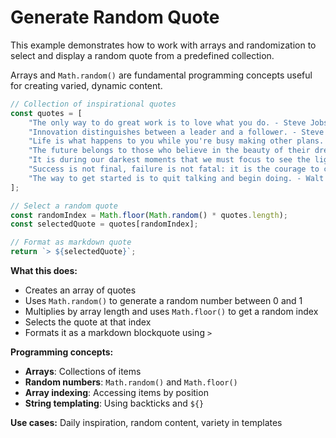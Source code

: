 # Generate Random Quote

This example demonstrates how to work with arrays and randomization to select and display a random quote from a predefined collection.

Arrays and `Math.random()` are fundamental programming concepts useful for creating varied, dynamic content.

```javascript
// Collection of inspirational quotes
const quotes = [
    "The only way to do great work is to love what you do. - Steve Jobs",
    "Innovation distinguishes between a leader and a follower. - Steve Jobs", 
    "Life is what happens to you while you're busy making other plans. - John Lennon",
    "The future belongs to those who believe in the beauty of their dreams. - Eleanor Roosevelt",
    "It is during our darkest moments that we must focus to see the light. - Aristotle",
    "Success is not final, failure is not fatal: it is the courage to continue that counts. - Winston Churchill",
    "The way to get started is to quit talking and begin doing. - Walt Disney"
];

// Select a random quote
const randomIndex = Math.floor(Math.random() * quotes.length);
const selectedQuote = quotes[randomIndex];

// Format as markdown quote
return `> ${selectedQuote}`;
```

**What this does:**
- Creates an array of quotes
- Uses `Math.random()` to generate a random number between 0 and 1
- Multiplies by array length and uses `Math.floor()` to get a random index
- Selects the quote at that index
- Formats it as a markdown blockquote using `> `

**Programming concepts:**
- **Arrays**: Collections of items
- **Random numbers**: `Math.random()` and `Math.floor()`
- **Array indexing**: Accessing items by position
- **String templating**: Using backticks and `${}`

**Use cases:** Daily inspiration, random content, variety in templates